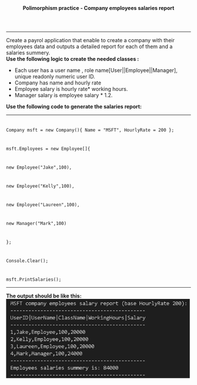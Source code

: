 <header>
<strong>
Polimorphism practice - Company employees salaries report
</strong>
</header>
<hr/>
Create a payrol application that enable to create a company with their employees data and outputs a detailed report for each of them and a salaries summery.
<br/>
<strong>
Use the following logic to create the needed classes :
</strong>
<ul>
<li>
Each user has a user name , role name[User||Employee||Manager], unique readonly numeric user ID.
</li>
<li>
Company has name and hourly rate
</li>
<li>
Employee salary is hourly rate* working hours.
</li>
<li>
Manager salary is employee salary * 1.2.
</li>
</ul>
<strong>
Use the following code to generate the salaries report:
</strong>
<hr/>
<code>
Company msft = new Company(){ Name = "MSFT", HourlyRate = 200 };
<br/>
msft.Employees = new Employee[]{
<br/>
new Employee("Jake",100),
<br/>
new Employee("Kelly",100),
<br/>
new Employee("Laureen",100),
<br/>
new Manager("Mark",100)
<br/>
};    
<br/>
Console.Clear();
<br/>
msft.PrintSalaries();
</code>
<hr/>
<strong>
The output should be like this:
</strong>
<br/>
<img src="./UI.png"/>
